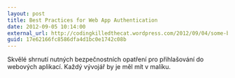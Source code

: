 ```yaml
---
layout: post
title: Best Practices for Web App Authentication
date: 2012-09-05 10:14:00
external_url: http://codingkilledthecat.wordpress.com/2012/09/04/some-best-practices-for-web-app-authentication/
guid: 17e62166fc8586dfa4d1bc0e1742c08b
---
```


Skvělé shrnutí nutných bezpečnostních opatření pro přihlašování do webových aplikací. Každý vývojář by je měl mít v malíku.

